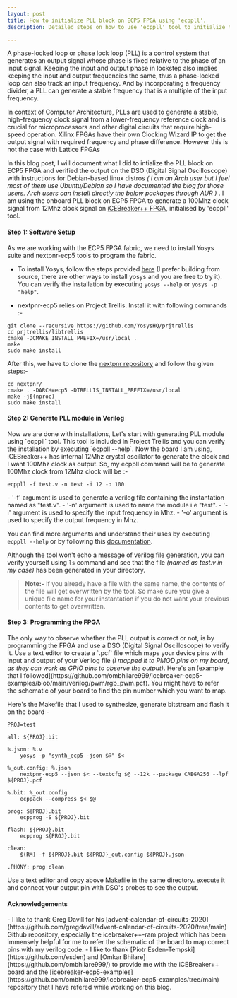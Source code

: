 ```yaml
---
layout: post
title: How to initialize PLL block on ECP5 FPGA using 'ecppll'.
description: Detailed steps on how to use 'ecppll' tool to initialize the PLL block on ECP5 FPGA to step up to clock frequency.

---
```


A phase-locked loop or phase lock loop (PLL) is a control system that generates an output signal whose phase is fixed relative to the phase of an input signal. Keeping the input and output phase in lockstep also implies keeping the input and output frequencies the same, thus a phase-locked loop can also track an input frequency. And by incorporating a frequency divider, a PLL can generate a stable frequency that is a multiple of the input frequency. 

In context of Computer Architecture, PLLs are used to generate a stable, high-frequency clock signal from a lower-frequency reference clock and is crucial for microprocessors and other digital circuits that require high-speed operation. Xilinx FPGAs have their own Clocking Wizard IP to get the output signal with required frequency and phase difference. However this is not the case with Lattice FPGAs

In this blog post, I will document what I did to intialize the PLL block on ECP5 FPGA and verified the output on the DSO (Digital Signal Oscilloscope) with instructions for Debian-based linux distros <i>( I am an Arch user but I feel most of them use Ubuntu/Debian so I have documented the blog for those users. Arch users can install directly the below packages through AUR )</i> . I am using the onboard PLL block on ECP5 FPGA to generate a 100Mhz clock signal from 12Mhz clock signal on [iCEBreaker++ FPGA](https://github.com/gregdavill/advent-calendar-of-circuits-2020/tree/main/icebreaker%2B%2B-ram), initialised by 'ecppll' tool. 

<h4>Step 1: Software Setup </h4>
As we are working with the ECP5 FPGA fabric, we need to install Yosys suite and nextpnr-ecp5 tools to program the fabric.

- To install Yosys, follow the steps provided [here](https://github.com/YosysHQ/yosys/blob/main/README.md#building-from-source) (I prefer building from source, there are other ways to install yosys and you are free to try it). You can verify the installation by executing `yosys --help` or `yosys -p "help"`.

- nextpnr-ecp5 relies on Project Trellis. Install it with following commands :-
<pre><code>git clone --recursive https://github.com/YosysHQ/prjtrellis
cd prjtrellis/libtrellis
cmake -DCMAKE_INSTALL_PREFIX=/usr/local .
make
sudo make install
</code></pre>
After this, we have to clone the [nextpnr repository](https://github.com/YosysHQ/nextpnr.git) and follow the given steps:-
<pre><code>cd nextpnr/
cmake . -DARCH=ecp5 -DTRELLIS_INSTALL_PREFIX=/usr/local
make -j$(nproc)
sudo make install
</code></pre>

<h4>Step 2: Generate PLL module in Verilog</h4>
Now we are done with installations, Let's start with generating PLL module using `ecppll` tool. This tool is included in Project Trellis and you can verify the installation by executing `ecppll --help`.
Now the board I am using, iCEBreaker++ has internal 12Mhz crystal oscillator to generate the clock and I want 100Mhz clock as output. So, my ecppll command will be to generate 100Mhz clock from 12Mhz clock will be :-
<pre><code>ecppll -f test.v -n test -i 12 -o 100</code></pre>
- '-f' argument is used to generate a verilog file containing the instantation named as "test.v".
- '-n' argument is used to name the module i.e "test".
- '-i' argument is used to specify the input frequency in Mhz.
- '-o' argument is used to specify the output frequency in Mhz.

You can find more arguments and understand their uses by executing `ecppll --help` or by following this [documentation](https://www.mankier.com/1/ecppll).

Although the tool won't echo a message of verilog file generation, you can verify yourself using `ls` command and see that the file <i>(named as test.v in my case)</i> has been generated in your directory.

<blockquote>
<b>Note:-</b> If you already have a file with the same name, the contents of the file will get overwritten by the tool. So make sure you give a unique file name for your instantation if you do not want your previous contents to get overwritten.
</blockquote>

<h4>Step 3: Programming the FPGA </h4>
The only way to observe whether the PLL output is correct or not, is by programming the FPGA and use a DSO (Digital Signal Oscilloscope) to verify it. Use a text editor to create a `.pcf` file which maps your device pins with input and output of your Verilog file <i>(I mapped it to PMOD pins on my board, as they can work as GPIO pins to observe the output)</i>. Here's an [example that I followed](https://github.com/ombhilare999/icebreaker-ecp5-examples/blob/main/verilog/pwm/rgb_pwm.pcf). You might have to refer the schematic of your board to find the pin number which you want to map. 

Here's the Makefile that I used to synthesize, generate bitstream and flash it on the board - 
<pre><code>PROJ=test

all: ${PROJ}.bit

%.json: %.v
	yosys -p "synth_ecp5 -json $@" $<

%_out.config: %.json
	nextpnr-ecp5 --json $< --textcfg $@ --12k --package CABGA256 --lpf ${PROJ}.pcf

%.bit: %_out.config
	ecppack --compress $< $@

prog: ${PROJ}.bit
	ecpprog -S ${PROJ}.bit

flash: ${PROJ}.bit
	ecpprog ${PROJ}.bit

clean:
	$(RM) -f ${PROJ}.bit ${PROJ}_out.config ${PROJ}.json 

.PHONY: prog clean</code></pre>

Use a text editor and copy above Makefile in the same directory. execute it and connect your output pin with DSO's probes to see the output.

<h4>Acknowledgements</h4>
- I like to thank Greg Davill for his [advent-calendar-of-circuits-2020](https://github.com/gregdavill/advent-calendar-of-circuits-2020/tree/main) Github repository, especially the icebreaker++-ram project which has been immensely helpful for me to refer the schematic of the board to map correct pins with my verilog code.
- I like to thank [Piotr Esden-Tempski](https://github.com/esden) and [Omkar Bhilare](https://github.com/ombhilare999/) to provide me with the iCEBreaker++ board and the [icebreaker-ecp5-examples](https://github.com/ombhilare999/icebreaker-ecp5-examples/tree/main) repository that I have refered while working on this blog.
